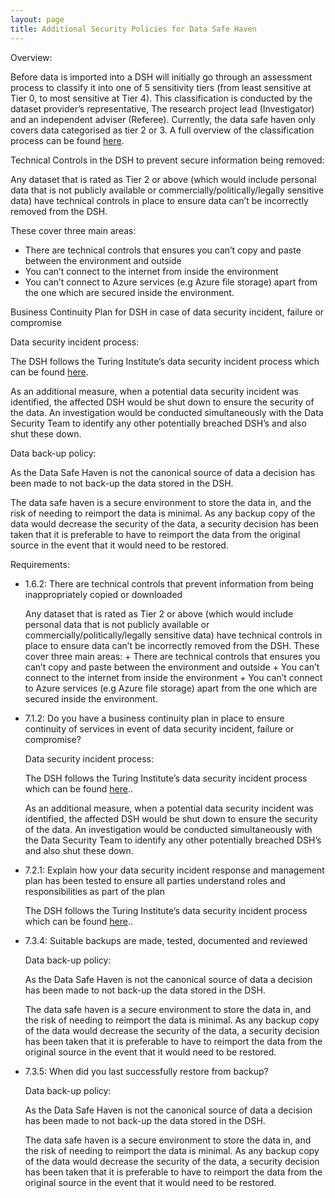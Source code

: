 ```yaml
---
layout: page
title: Additional Security Policies for Data Safe Haven
---
```


Overview:

Before data is imported into a DSH will initially go through an assessment process to classify it into one of 5 sensitivity tiers (from least sensitive at Tier 0, to most sensitive at Tier 4). This classification is conducted by the dataset provider’s representative, The research project lead (Investigator) and an independent adviser (Referee). Currently, the data safe haven only covers data categorised as tier 2 or 3. A full overview of the classification process can be found [here](https://github.com/alan-turing-institute/data-safe-haven/blob/master/docs/explanations/classification/classification-overview.md).

Technical Controls in the DSH to prevent secure information being removed:

Any dataset that is rated as Tier 2 or above (which would include personal data that is not publicly available or commercially/politically/legally sensitive data) have technical controls in place to ensure data can’t be incorrectly removed from the DSH.

These cover three main areas:

+ There are technical controls that ensures you can’t copy and paste between the environment and outside
+ You can’t connect to the internet from inside the environment
+ You can’t connect to Azure services (e.g Azure file storage) apart from the one which are secured inside the environment.

Business Continuity Plan for DSH in case of data security incident, failure or compromise

Data security incident process:

The DSH follows the Turing Institute’s data security incident process which can be found [here](https://turingcomplete.topdesk.net/tas/public/ssp/content/detail/knowledgeitem?origin=sspTile&unid=6c4590be2c74466497f5239915717621&from=7c877b26-e14b-400c-9097-ae99267258fe).

As an additional measure, when a potential data security incident was identified, the affected DSH would be shut down to ensure the security of the data. An investigation would be conducted simultaneously with the Data Security Team to identify any other potentially breached DSH’s and also shut these down.

Data back-up policy:

As the Data Safe Haven is not the canonical source of data a decision has been made to not back-up the data stored in the DSH.

The data safe haven is a secure environment to store the data in, and the risk of needing to reimport the data is minimal. As any backup copy of the data would decrease the security of the data, a security decision has been taken that it is preferable to have to reimport the data from the original source in the event that it would need to be restored.

Requirements:

+ 1.6.2: There are technical controls that prevent information from being inappropriately copied or downloaded

    Any dataset that is rated as Tier 2 or above (which would include personal data that is not publicly available or commercially/politically/legally sensitive data) have technical controls in place to ensure data can’t be incorrectly removed from the DSH.
    These cover three main areas:
        + There are technical controls that ensures you can’t copy and paste between the environment and outside
        + You can’t connect to the internet from inside the environment
        + You can’t connect to Azure services (e.g Azure file storage) apart from the one which are secured inside the environment.

+ 7.1.2: Do you have a business continuity plan in place to ensure continuity of services in event of data security incident, failure or compromise?

    Data security incident process:

    The DSH follows the Turing Institute’s data security incident process which can be found [here](https://turingcomplete.topdesk.net/tas/public/ssp/content/detail/knowledgeitem?origin=sspTile&unid=6c4590be2c74466497f5239915717621&from=7c877b26-e14b-400c-9097-ae99267258fe)..

    As an additional measure, when a potential data security incident was identified, the affected DSH would be shut down to ensure the security of the data. An investigation would be conducted simultaneously with the Data Security Team to identify any other potentially breached DSH’s and also shut these down.

+ 7.2.1: Explain how your data security incident response and management plan has been tested to ensure all parties understand roles and responsibilities as part of the plan

    The DSH follows the Turing Institute’s data security incident process which can be found [here](https://turingcomplete.topdesk.net/tas/public/ssp/content/detail/knowledgeitem?origin=sspTile&unid=6c4590be2c74466497f5239915717621&from=7c877b26-e14b-400c-9097-ae99267258fe)..

+ 7.3.4: Suitable backups are made, tested, documented and reviewed

    Data back-up policy:

    As the Data Safe Haven is not the canonical source of data a decision has been made to not back-up the data stored in the DSH.

    The data safe haven is a secure environment to store the data in, and the risk of needing to reimport the data is minimal. As any backup copy of the data would decrease the security of the data, a security decision has been taken that it is preferable to have to reimport the data from the original source in the event that it would need to be restored.

+ 7.3.5: When did you last successfully restore from backup?

    Data back-up policy:

    As the Data Safe Haven is not the canonical source of data a decision has been made to not back-up the data stored in the DSH.

    The data safe haven is a secure environment to store the data in, and the risk of needing to reimport the data is minimal. As any backup copy of the data would decrease the security of the data, a security decision has been taken that it is preferable to have to reimport the data from the original source in the event that it would need to be restored.
